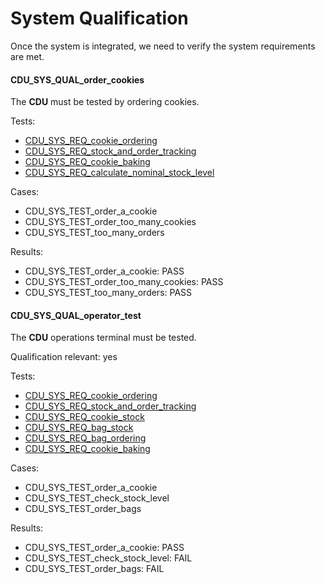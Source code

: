 # System Qualification

Once the system is integrated, we need to verify the system requirements are met.


#### CDU_SYS_QUAL_order_cookies

The **CDU** must be tested by ordering cookies.

Tests:

- [CDU_SYS_REQ_cookie_ordering](#cdu_sys_req_cookie_ordering)
- [CDU_SYS_REQ_stock_and_order_tracking](#cdu_sys_req_stock_and_order_tracking)
- [CDU_SYS_REQ_cookie_baking](#cdu_sys_req_cookie_baking)
- [CDU_SYS_REQ_calculate_nominal_stock_level](#cdu_sys_req_calculate_nominal_stock_level)

Cases:

- CDU_SYS_TEST_order_a_cookie
- CDU_SYS_TEST_order_too_many_cookies
- CDU_SYS_TEST_too_many_orders

Results:

- CDU_SYS_TEST_order_a_cookie: PASS
- CDU_SYS_TEST_order_too_many_cookies: PASS
- CDU_SYS_TEST_too_many_orders: PASS

#### CDU_SYS_QUAL_operator_test

The **CDU** operations terminal must be tested.

Qualification relevant: yes

Tests:

- [CDU_SYS_REQ_cookie_ordering](#cdu_sys_req_cookie_ordering)
- [CDU_SYS_REQ_stock_and_order_tracking](#cdu_sys_req_stock_and_order_tracking)
- [CDU_SYS_REQ_cookie_stock](#cdu_sys_req_stock_and_order_tracking)
- [CDU_SYS_REQ_bag_stock](#cdu_sys_req_stock_and_order_tracking)
- [CDU_SYS_REQ_bag_ordering](#cdu_sys_req_bag_ordering)
- [CDU_SYS_REQ_cookie_baking](#cdu_sys_req_cookie_baking)

Cases:

- CDU_SYS_TEST_order_a_cookie
- CDU_SYS_TEST_check_stock_level
- CDU_SYS_TEST_order_bags

Results:

- CDU_SYS_TEST_order_a_cookie: PASS
- CDU_SYS_TEST_check_stock_level: FAIL
- CDU_SYS_TEST_order_bags: FAIL
